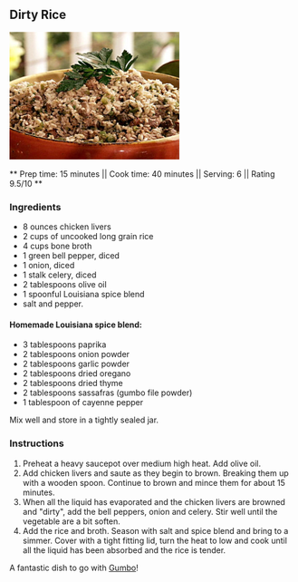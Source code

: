 ## Dirty Rice

![Picture](../img/dirty_rice.jpeg)

** Prep time: 15 minutes || Cook time: 40 minutes || Serving: 6 || Rating 9.5/10 **

### Ingredients

- 8 ounces chicken livers
- 2 cups of uncooked long grain rice
- 4 cups bone broth
- 1 green bell pepper, diced
- 1 onion, diced
- 1 stalk celery, diced
- 2 tablespoons olive oil
- 1 spoonful Louisiana spice blend
- salt and pepper.

#### Homemade Louisiana spice blend:

- 3 tablespoons paprika
- 2 tablespoons onion powder
- 2 tablespoons garlic powder
- 2 tablespoons dried oregano
- 2 tablespoons dried thyme
- 2 tablespoons sassafras (gumbo file powder)
- 1 tablespoon of cayenne pepper

Mix well and store in a tightly sealed jar.

### Instructions

1. Preheat a heavy saucepot over medium high heat. Add olive oil. 
2. Add chicken livers and saute as they begin to brown. Breaking them up with a wooden spoon. Continue to brown and mince them for about 15 minutes.
3. When all the liquid has evaporated and the chicken livers are browned and "dirty", add the bell peppers, onion and celery. Stir well until the vegetable are a bit soften. 
4. Add the rice and broth. Season with salt and spice blend and bring to a simmer. Cover with a tight fitting lid, turn the heat to low and cook until all the liquid has been absorbed and the rice is tender. 

A fantastic dish to go with [Gumbo](../main_course/gumbo.md)!


